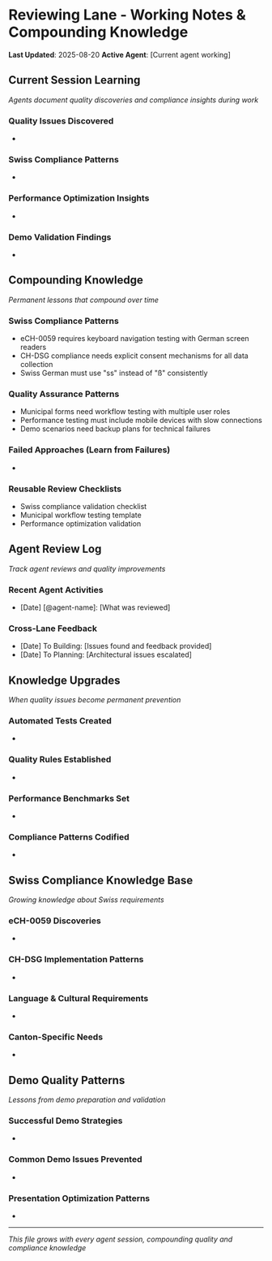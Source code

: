 # Reviewing Lane - Working Notes & Compounding Knowledge

**Last Updated**: 2025-08-20
**Active Agent**: [Current agent working]

## Current Session Learning
*Agents document quality discoveries and compliance insights during work*

### Quality Issues Discovered
- 

### Swiss Compliance Patterns
- 

### Performance Optimization Insights
- 

### Demo Validation Findings
- 

## Compounding Knowledge
*Permanent lessons that compound over time*

### Swiss Compliance Patterns
- eCH-0059 requires keyboard navigation testing with German screen readers
- CH-DSG compliance needs explicit consent mechanisms for all data collection
- Swiss German must use "ss" instead of "ß" consistently

### Quality Assurance Patterns
- Municipal forms need workflow testing with multiple user roles
- Performance testing must include mobile devices with slow connections
- Demo scenarios need backup plans for technical failures

### Failed Approaches (Learn from Failures)
- 

### Reusable Review Checklists
- Swiss compliance validation checklist
- Municipal workflow testing template
- Performance optimization validation

## Agent Review Log
*Track agent reviews and quality improvements*

### Recent Agent Activities
- [Date] [@agent-name]: [What was reviewed]

### Cross-Lane Feedback
- [Date] To Building: [Issues found and feedback provided]
- [Date] To Planning: [Architectural issues escalated]

## Knowledge Upgrades
*When quality issues become permanent prevention*

### Automated Tests Created
- 

### Quality Rules Established
- 

### Performance Benchmarks Set
- 

### Compliance Patterns Codified
- 

## Swiss Compliance Knowledge Base
*Growing knowledge about Swiss requirements*

### eCH-0059 Discoveries
- 

### CH-DSG Implementation Patterns
- 

### Language & Cultural Requirements
- 

### Canton-Specific Needs
- 

## Demo Quality Patterns
*Lessons from demo preparation and validation*

### Successful Demo Strategies
- 

### Common Demo Issues Prevented
- 

### Presentation Optimization Patterns
- 

---
*This file grows with every agent session, compounding quality and compliance knowledge*